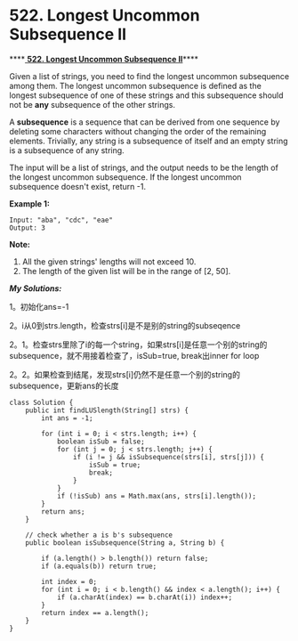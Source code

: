 # 522. Longest Uncommon Subsequence II

\*\*\*\*[ **522. Longest Uncommon Subsequence II**](https://leetcode.com/problems/longest-uncommon-subsequence-ii/description/)\*\*\*\*

Given a list of strings, you need to find the longest uncommon subsequence among them. The longest uncommon subsequence is defined as the longest subsequence of one of these strings and this subsequence should not be **any** subsequence of the other strings.

A **subsequence** is a sequence that can be derived from one sequence by deleting some characters without changing the order of the remaining elements. Trivially, any string is a subsequence of itself and an empty string is a subsequence of any string.

The input will be a list of strings, and the output needs to be the length of the longest uncommon subsequence. If the longest uncommon subsequence doesn't exist, return -1.

**Example 1:**  


```text
Input: "aba", "cdc", "eae"
Output: 3
```

**Note:**

1. All the given strings' lengths will not exceed 10.
2. The length of the given list will be in the range of \[2, 50\].

_**My Solutions:**_

1。初始化ans=-1

2。i从0到strs.length，检查strs\[i\]是不是别的string的subseqence

2。1。检查strs里除了i的每一个string，如果strs\[i\]是任意一个别的string的subsequence，就不用接着检查了，isSub=true, break出inner for loop

2。2。如果检查到结尾，发现strs\[i\]仍然不是任意一个别的string的subsequence，更新ans的长度

```text
class Solution {
    public int findLUSlength(String[] strs) {
        int ans = -1;
        
        for (int i = 0; i < strs.length; i++) {
            boolean isSub = false;
            for (int j = 0; j < strs.length; j++) {
                if (i != j && isSubsequence(strs[i], strs[j])) {
                    isSub = true;
                    break;
                }
            }
            if (!isSub) ans = Math.max(ans, strs[i].length());
        }
        return ans;
    }
    
    // check whether a is b's subsequence
    public boolean isSubsequence(String a, String b) {
        
        if (a.length() > b.length()) return false;
        if (a.equals(b)) return true;
        
        int index = 0;
        for (int i = 0; i < b.length() && index < a.length(); i++) {
            if (a.charAt(index) == b.charAt(i)) index++;
        }
        return index == a.length();
    }
}
```

